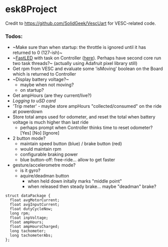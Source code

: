 # esk8Project
Credit to https://github.com/SolidGeek/VescUart for VESC-related code.

### Todos:
- ~Make sure than when startup: the throttle is ignored until it has returned to 0 (127-ish)~
- ~[FastLED](https://github.com/FastLED/FastLED) with task on Controller ([here](https://github.com/skelstar/esk8Project/blob/feature/m5stick-HUD/Investigations/m5stickHUD/ESPNow/m5stickHUD-EspNow/m5stickHUD-EspNow.ino)). Perhaps have second core run two task threads?~ (actually using Adafruit pixel library still)
- Get rpm from VESC and evaluate some 'isMoving' boolean on the Board which is returned to Controller
- ~Display battery voltage?~
  - maybe when not moving?
  - on startup?
- Get ampHours (are they current/live?)
- _Logging to uSD card_
- 'Trip meter' - maybe store ampHours "collected/consumed" on the ride at powerdown
- Store total amps used for odometer, and reset the total when battery voltage is much higher than last ride
  - perhaps prompt when Controller thinks time to reset odometer? [Yes] [No] [Ignore]
- 2 button mode?
  - maintain speed button (blue) / brake button (red)
  - would maintain rpm
  - configurable braking power
  - blue button-off: free-ride... allow to get faster
- gesture/accelerometre mode?
  - is it gyro?
  - aquire/deadman button
    - when held down initally marks "middle point"
    - when released then steady brake... maybe "deadman" brake?

```
struct dataPackage {
  float avgMotorCurrent;
  float avgInputCurrent;
  float dutyCycleNow;
  long rpm;
  float inpVoltage;
  float ampHours;
  float ampHoursCharged;
  long tachometer;
  long tachometerAbs;
};
```
